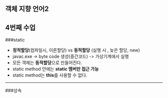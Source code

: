 객체 지향 언어2 
---
4번째 수업
---

###static
* **정적할당**(컴파일시, 이른할당) vs **동적할당** (실행 시 , 늦은 할당, new)
* javac.exe -> byte code 생성(중간코드) -> 가상기계에서 실행
* 모든 객체는 **동적할당**으로 만들어진다.
* static method 안에는 **static 멤버만 접근 가능**
* static method는 **this**를 사용할 수 없다.
---
###상속



